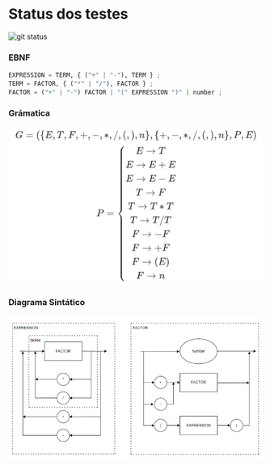 # Status dos testes

![git status](http://3.129.230.99/svg/LidiaDomingos/CompiladorLogComp/)

### EBNF

```py
EXPRESSION = TERM, { ("+" | "-"), TERM } ;
TERM = FACTOR, { ("*" | "/"), FACTOR } ;
FACTOR = ("+" | "-") FACTOR | "(" EXPRESSION ")" | number ;
```

### Grámatica

![Alt text](image-3.png)

### Diagrama Sintático

![Alt text](image-2.png)

